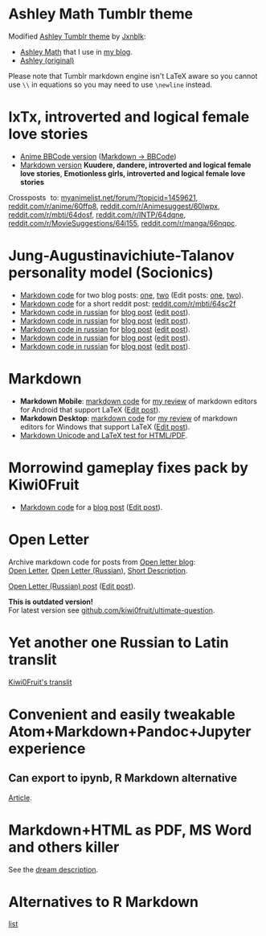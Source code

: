 # Ashley Math Tumblr theme

Modified [Ashley Tumblr theme](https://www.tumblr.com/theme/37012) by [Jxnblk](http://jxnblk.com/):

- [Ashley Math](ashley-tumblr-theme/ashley-math.html) that I use in [my blog](http://kiwi0fruit.tumblr.com/).
- [Ashley (original)](ashley-tumblr-theme/ashley-original.html)

Please note that Tumblr markdown engine isn't LaTeX aware so you cannot use `\\` in equations so you may need to use `\newline` instead.


# IxTx, introverted and logical female love stories

- [Anime BBCode version](ixtx-female-love-stories/bbcode.txt) ([Markdown -> BBCode](http://feralhosting.github.io))
- [Markdown version](ixtx-female-love-stories/reddit_1.md) **Kuudere, dandere, introverted and logical female love stories**, **Emotionless girls, introverted and logical female love stories**

Crossposts to: [myanimelist.net/forum/?topicid=1459621](https://myanimelist.net/forum/?topicid=1459621#msg50058937), [reddit.com/r/anime/60ffp8](https://www.reddit.com/r/anime/comments/60ffp8/kuudere_dandere_introverted_and_logical_female/), [reddit.com/r/Animesuggest/60lwpx](https://www.reddit.com/r/Animesuggest/comments/60lwpx/kuudere_dandere_introverted_and_logical_female/), [reddit.com/r/mbti/64dosf](https://www.reddit.com/r/mbti/comments/64dosf/ixtx_introverted_and_logical_female_love_stories/), [reddit.com/r/INTP/64dqne](https://www.reddit.com/r/INTP/comments/64dqne/ixtx_introverted_and_logical_female_love_stories/), [reddit.com/r/MovieSuggestions/64i155](https://www.reddit.com/r/MovieSuggestions/comments/64i155/emotionless_girls_introverted_and_logical_female/), [reddit.com/r/manga/66nqpc](https://www.reddit.com/r/manga/comments/66nqpc/kuudere_dandere_introverted_and_logical_female/).


# Jung-Augustinavichiute-Talanov personality model (Socionics)

- [Markdown code](socionics-jat/intro.md) for two blog posts: [one](http://kiwi0fruit.tumblr.com/post/141190741188), [two](http://kiwi0fruit.tumblr.com/post/141375887235) (Edit posts: [one](https://www.tumblr.com/edit/141190741188), [two](https://www.tumblr.com/edit/141375887235)).
- [Markdown code](socionics-jat/reddit.md) for a short reddit post: [reddit.com/r/mbti/64sc2f](https://www.reddit.com/r/mbti/comments/64sc2f/socionics_intermediate_types_mbti_incompatibility/)
- [Markdown code in russian](socionics-rus/socionics_short.md) for [blog post](http://kiwi0fruit.tumblr.com/post/53623222016) ([edit post](https://www.tumblr.com/edit/53623222016)).
- [Markdown code in russian](socionics-rus/socionics_framework.md) for [blog post](http://kiwi0fruit.tumblr.com/post/36128399399) ([edit post](https://www.tumblr.com/edit/36128399399)).
- [Markdown code in russian](socionics-rus/functions.md) for [blog post](http://kiwi0fruit.tumblr.com/post/53774683435) ([edit post](https://www.tumblr.com/edit/53774683435)).
- [Markdown code in russian](socionics-rus/valuable_functions.md) for [blog post](http://kiwi0fruit.tumblr.com/post/101332420320) ([edit post](https://www.tumblr.com/edit/101332420320)).
- [Markdown code in russian](socionics-rus/functions_from_wikipedia.md) for [blog post](http://kiwi0fruit.tumblr.com/post/57594360708) ([edit post](https://www.tumblr.com/edit/57594360708)).


# Markdown

* **Markdown Mobile**: [markdown code](markdown/markdown-mobile.md) for [my review](http://kiwi0fruit.tumblr.com/post/160341086820) of markdown editors for Android that support LaTeX ([Edit post](https://www.tumblr.com/edit/160341086820)).
* **Markdown Desktop**: [markdown code](markdown/markdown-desktop.md) for [my review](http://kiwi0fruit.tumblr.com/post/160364082720) of markdown editors for Windows that support LaTeX ([Edit post](https://www.tumblr.com/edit/160364082720)).
* [Markdown Unicode and LaTeX test for HTML/PDF](markdown/unicode-and-latex-test).


# Morrowind gameplay fixes pack by Kiwi0Fruit

- [Markdown code](morrowind/morrowind.md) for a [blog post](http://kiwi0fruit.tumblr.com/post/75569701908) ([Edit post](https://www.tumblr.com/edit/75569701908)).


# Open Letter

Archive markdown code for posts from [Open letter blog](http://zagubisalo.tumblr.com):  
[Open Letter](open_letter.md), [Open Letter (Russian)](open_letter_rus.md), [Short Description](short_description.md).

[Open Letter (Russian) post](http://zagubisalo.tumblr.com/post/143526471644) ([Edit post](https://www.tumblr.com/edit/143526471644)).

**This is outdated version!**  
For latest version see [github.com/kiwi0fruit/ultimate-question](https://github.com/kiwi0fruit/ultimate-question).


# Yet another one Russian to Latin translit

[Kiwi0Fruit's translit](translit.md)


# Convenient and easily tweakable Atom+Markdown+Pandoc+Jupyter experience 

## Can export to ipynb, R Markdown alternative

[Article](https://github.com/kiwi0fruit/misc/blob/master/atom_jupyter_pandoc_markdown.md).


# Markdown+HTML as PDF, MS Word and others killer

See the [dream description](https://github.com/kiwi0fruit/misc/blob/master/pdf_and_word_killer.md).

# Alternatives to R Markdown

[list](https://github.com/kiwi0fruit/misc/blob/master/alternatives_to_r_markdown.md)
